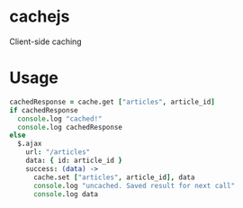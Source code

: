 cachejs
=======

Client-side caching

Usage
=====

```coffeescript
cachedResponse = cache.get ["articles", article_id]
if cachedResponse
  console.log "cached!"
  console.log cachedResponse
else
  $.ajax
    url: "/articles"
    data: { id: article_id }
    success: (data) ->
      cache.set ["articles", article_id], data
      console.log "uncached. Saved result for next call"
      console.log data
```

